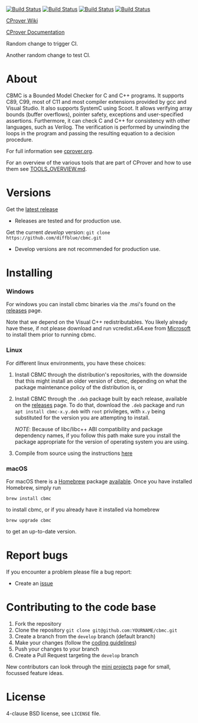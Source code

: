 [![Build Status][codebuild_img]][codebuild]
[![Build Status][codebuild_windows_img]][codebuild_windows]
[![Build Status][coverity_img]][coverity]
[![Build Status][codecov_img]][codecov]

[CProver Wiki](http://www.cprover.org/wiki)

[CProver Documentation](http://cprover.diffblue.com)

Random change to trigger CI.

Another random change to test CI.

About
=====

CBMC is a Bounded Model Checker for C and C++ programs. It supports C89, C99,
most of C11 and most compiler extensions provided by gcc and Visual Studio. It
also supports SystemC using Scoot. It allows verifying array bounds (buffer
overflows), pointer safety, exceptions and user-specified assertions.
Furthermore, it can check C and C++ for consistency with other languages, such
as Verilog. The verification is performed by unwinding the loops in the program
and passing the resulting equation to a decision procedure.

For full information see [cprover.org](http://www.cprover.org/cbmc).

For an overview of the various tools that are part of CProver and
how to use them see [TOOLS_OVERVIEW.md](TOOLS_OVERVIEW.md).


Versions
========

Get the [latest release](https://github.com/diffblue/cbmc/releases)
* Releases are tested and for production use.

Get the current *develop* version: `git clone https://github.com/diffblue/cbmc.git`
* Develop versions are not recommended for production use.

Installing
==========

### Windows

For windows you can install cbmc binaries via the .msi's found on the
[releases](https://github.com/diffblue/cbmc/releases) page.

Note that we depend on the Visual C++ redistributables. You likely
already have these, if not please download and run vcredist.x64.exe from
[Microsoft](https://support.microsoft.com/en-gb/help/2977003/the-latest-supported-visual-c-downloads) to install them prior to running
cbmc.

### Linux

For different linux environments, you have these choices:

1. Install CBMC through the distribution's repositories, with the downside
   that this might install an older version of cbmc, depending on what the
   package maintenance policy of the distribution is, or
2. Install CBMC through the `.deb` package built by each release, available
   on the [releases](https://github.com/diffblue/cbmc/releases) page. To
   do that, download the `.deb` package and run `apt install cbmc-x.y.deb`
   with `root` privileges, with `x.y` being substituted for the version
   you are attempting to install.

   *NOTE*: Because of libc/libc++ ABI compatibility and package
   dependency names, if you follow this path make sure you install the
   package appropriate for the version of operating system you are using.
3. Compile from source using the instructions [here](COMPILING.md)

### macOS

For macOS there is a [Homebrew](https://brew.sh) package
[available](https://formulae.brew.sh/formula/cbmc). Once you have installed
Homebrew, simply run

    brew install cbmc

to install cbmc, or if you already have it installed via homebrew

    brew upgrade cbmc

to get an up-to-date version.

Report bugs
===========

If you encounter a problem please file a bug report:
* Create an [issue](https://github.com/diffblue/cbmc/issues)

Contributing to the code base
=============================

1. Fork the repository
2. Clone the repository `git clone git@github.com:YOURNAME/cbmc.git`
3. Create a branch from the `develop` branch (default branch)
4. Make your changes (follow the [coding guidelines](https://github.com/diffblue/cbmc/blob/develop/CODING_STANDARD.md))
5. Push your changes to your branch
6. Create a Pull Request targeting the `develop` branch

New contributors can look through the [mini
projects](https://github.com/diffblue/cbmc/blob/develop/MINI-PROJECTS.md)
page for small, focussed feature ideas.

License
=======
4-clause BSD license, see `LICENSE` file.


[codebuild]: https://us-east-1.console.aws.amazon.com/codesuite/codebuild/projects/cbmc/history?region=us-east-1
[codebuild_img]: https://codebuild.us-east-1.amazonaws.com/badges?uuid=eyJlbmNyeXB0ZWREYXRhIjoiajhxcmNGUEgyV0xZa2ZFaVd3czJmbm1DdEt3QVdJRVdZaGJuMTUwOHFrZUM3eERwS1g4VEQ3Ymw3bmFncldVQXArajlYL1pXbGZNVTdXdndzUHU4Ly9JPSIsIml2UGFyYW1ldGVyU3BlYyI6IkVUUEdWVEt0SUFONlhyNVAiLCJtYXRlcmlhbFNldFNlcmlhbCI6MX0%3D&branch=develop
[codebuild_windows]: https://us-east-1.console.aws.amazon.com/codesuite/codebuild/projects/cbmc-windows/history?region=us-east-1
[codebuild_windows_img]: https://codebuild.us-east-1.amazonaws.com/badges?uuid=eyJlbmNyeXB0ZWREYXRhIjoiTFQ4Q0lCSEc1Rk5NcmlzaFZDdU44Vk8zY0c1VCtIVWMwWnJMRitmVFI5bE94Q3dhekVPMWRobFU2Q0xTTlpDSWZUQ3J1eksrWW1rSll1OExXdll2bExZPSIsIml2UGFyYW1ldGVyU3BlYyI6InpqcloyaEdxbjBiQUtvNysiLCJtYXRlcmlhbFNldFNlcmlhbCI6MX0%3D&branch=develop
[coverity]: https://scan.coverity.com/projects/diffblue-cbmc
[coverity_img]: https://scan.coverity.com/projects/13552/badge.svg
[codecov]: https://codecov.io/gh/diffblue/cbmc
[codecov_img]: https://codecov.io/gh/diffblue/cbmc/branch/develop/graphs/badge.svg
